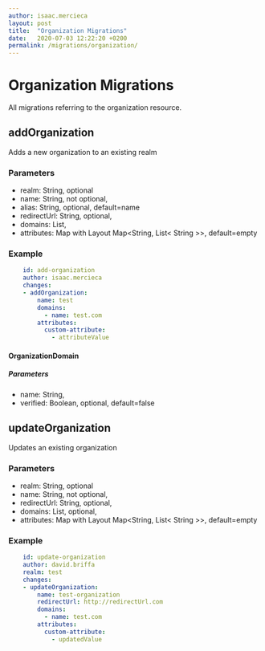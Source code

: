 ```yaml
---
author: isaac.mercieca
layout: post
title:  "Organization Migrations"
date:   2020-07-03 12:22:20 +0200
permalink: /migrations/organization/
---
```

# Organization Migrations
All migrations referring to the organization resource.

## addOrganization
Adds a new organization to an existing realm

### Parameters
- realm: String, optional
- name: String, not optional,
- alias: String, optional, default=name
- redirectUrl: String, optional,
- domains: List<OrganizationDomain>,
- attributes: Map with Layout Map<String, List< String >>, default=empty

### Example
```yaml
    id: add-organization
    author: isaac.mercieca
    changes:
    - addOrganization:
        name: test
        domains:
          - name: test.com
        attributes:
          custom-attribute: 
            - attributeValue
```

#### OrganizationDomain
##### Parameters
- name: String,
- verified: Boolean, optional, default=false

## updateOrganization
Updates an existing organization

### Parameters
- realm: String, optional
- name: String, not optional,
- redirectUrl: String, optional,
- domains: List<OrganizationDomain>, optional,
- attributes: Map with Layout Map<String, List< String >>, default=empty

### Example
```yaml
    id: update-organization
    author: david.briffa
    realm: test
    changes:
    - updateOrganization:
        name: test-organization
        redirectUrl: http://redirectUrl.com
        domains:
          - name: test.com
        attributes:
          custom-attribute: 
            - updatedValue
```
